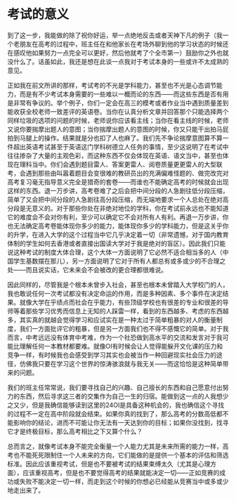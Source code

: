 # 考试的意义
到了这一步，我能做的除了祝你好运，举一点绝地反击或者天神下凡的例子（我一个老朋友在高考的过程中，班主任在和他家长在考场外聊到他的学习状态的时候还在感叹他如果努力一点完全可以更好，然后他就考了个全市第一）鼓励你之外也就没什么了。话虽如此，我还是想在此谈一点我对于考试本身的一些或许不太成熟的意见。

正如我在前文所讲的那样，考试考的不光是学科能力，甚至也不光是心态调节能力，而是有不少考试本身需要的一些难以一概而论的东西——而这些东西是否有用是非常有争议的。举个例子，你们一定会在高三的模考或者作业当中遇到质量差到能收获全校老师一致差评的英语卷。当你在认真分析文章并回答那个只能选择两个同样垃圾的选项的问题的时候，老师说你应该看主线；当你在看主线的时候，老师又说你要揣摩出题人的意图；当你揣摩出题人的意图的时候，你又只能干出拍马屁拍到马腿上的操作。结果就是分也扣了人也麻了。我们先不争论揣摩意图算不算一件超出英语考试甚至于英语这门学科树德立人任务的事情，至少这说明了在考试中往往掺杂了大量的主观色彩，而这种东西不仅会体现在英语、语文当中，甚至也体现在理科当中。你们会遇到题目雷人、答案更雷人、阅卷质量更更雷人的大型联考，会遇到那些由叫嚣着题目会变很难的教研员出的充满偏难怪题的、做完改完对高考复习毫无指导意义完全是猎奇的套卷——而谁也不能确定高考的时候就会出现这样的东西。退一万步讲，高考卷难了之后会把中间分段的人急剧往低分段压缩，简单了又会把中间分段的人急剧往高分段压缩，而无端地要求一个人总处在绝对高分段是无意义的。对于那些你处在非绝对地位的学科，你在考试前永远也不能知道它的难度会不会对你有利，至少可以确定它不会对所有人有利。再退一万步讲，你也无法确定高考卷能体现你多少的能力，能体现你多少的学科能力，但是这关乎你的升学，在进入大学的这个过程当中它几乎决定着一切（非常遗憾，对于国内教育体制的学生如何去香港或者直接出国读大学对于我是绝对的盲区）。因此我们只能说这种考试的制度大体合理，这个大体一方面说明了它必然不适合相当多的人（中国学生基数摆在那儿），另一方面说明了它对于所有人都总有或多或少的不合理之处——而且说实话，它未来会不会被改的更合理都很难说。

因此同样的，尽管我是个根本未曾步入社会，甚至也根本未曾踏入大学校门的人，我也敢说任何一次考试都没有决定命运的作用，而是多种因素、多个事件在决定结果。就像大学在乎绩点而社会在乎能力，有些顶级学校也有很差的专业和很差的导师等着那些学习优秀而信息上无知的人踩雷一样，看到的东西越多、考虑的东西越多，其实真的就越会觉得学习和应试实在是一种太过于简单粗暴的对人的衡量制度，我们一方面批评它的粗暴，但是另一方面我们也不得不感慨它的简单。对于我而言，中考远远没有体育中考难，作为一个社恐做到高水平的交流和发言对于我可能比理解任何一本教材都要难。就像OI有时候会让人觉得能躲开文化课的压力和竞争一样，有时候我也会感受到学习其实也会被当作一种回避现实社会压力的途径，仿佛我只要在学习这个世界的惊涛骇浪就与我无关——而这恰恰是这种简单带来的问题。

我们的班主任常常说，我们要寻找自己的兴趣、自己擅长的东西和自己愿意付出努力的东西，然后寻求这三者的交集作为自己一生的归宿。能做到这一点的人我想少之又少，但是我确信能够读到这里的24OI是具备这种机会的，我也确信这个寻找的过程不一定在高中阶段就会结束。如果你真的找到了，那么高考的分数高低都不能影响你的结论，进而不可能让你无法有一天达到你的目标；如果你没找到，找寻它才是终极目标，那么高考相比之下又算个什么？

总而言之，就像考试本身不能完全衡量一个人能力尤其是未来所需的能力一样，高考也不能死死限制住一个人未来的方向，它们能做的是提供一个基本的评估和筛选标准。因此应该重视考试，但是也不要被考试的结果束缚太久（尤其是心理方面），应该重视高考，但是也不要觉得高考的结果就能决定一切——正如竞赛的成功或失败不能决定一切一样，而走到这个时候的你想必已经能从竞赛当中或多或少地走出来了。
